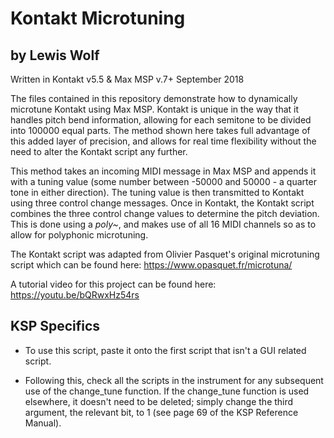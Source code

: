 # Kontakt Microtuning
## by Lewis Wolf

Written in Kontakt v5.5 & Max MSP v.7+
September 2018

The files contained in this repository demonstrate how to dynamically microtune Kontakt using Max MSP. Kontakt is unique in the way that it handles pitch bend information, allowing for each semitone to be divided into 100000 equal parts. The method shown here takes full advantage of this added layer of precision, and allows for real time flexibility without the need to alter the Kontakt script any further. 

This method takes an incoming MIDI message in Max MSP and appends it with a tuning value (some number between -50000 and 50000 - a quarter tone in either direction). The tuning value is then transmitted to Kontakt using three control change messages. Once in Kontakt, the Kontakt script combines the three control change values to determine the pitch deviation. This is done using a *poly~*, and makes use of all 16 MIDI channels so as to allow for polyphonic microtuning. 

The Kontakt script was adapted from Olivier Pasquet's original microtuning script which can be found here: https://www.opasquet.fr/microtuna/  

A tutorial video for this project can be found here: https://youtu.be/bQRwxHz54rs


## KSP Specifics

- To use this script, paste it onto the first script that isn't a GUI related script. 

- Following this, check all the scripts in the instrument for any subsequent use of the change_tune function. If the change_tune function is used elsewhere, it doesn't need to be deleted; simply change the third argument, the relevant bit, to 1 (see page 69 of the KSP Reference Manual).
